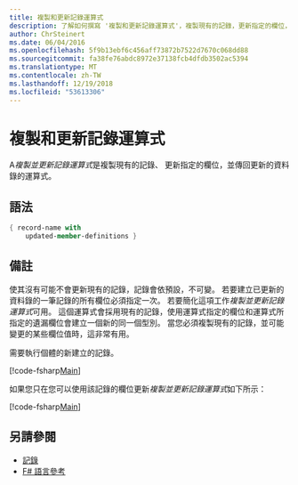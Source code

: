 ```yaml
---
title: 複製和更新記錄運算式
description: 了解如何撰寫 '複製和更新記錄運算式'，複製現有的記錄，更新指定的欄位，並傳回更新的記錄。
author: ChrSteinert
ms.date: 06/04/2016
ms.openlocfilehash: 5f9b13ebf6c456aff73872b7522d7670c068dd88
ms.sourcegitcommit: fa38fe76abdc8972e37138fcb4dfdb3502ac5394
ms.translationtype: MT
ms.contentlocale: zh-TW
ms.lasthandoff: 12/19/2018
ms.locfileid: "53613306"
---
```

# <a name="copy-and-update-record-expressions"></a>複製和更新記錄運算式

A*複製並更新記錄運算式*是複製現有的記錄、 更新指定的欄位，並傳回更新的資料錄的運算式。

## <a name="syntax"></a>語法

```fsharp
{ record-name with
    updated-member-definitions }
```

## <a name="remarks"></a>備註

使其沒有可能不會更新現有的記錄，記錄會依預設，不可變。 若要建立已更新的資料錄的一筆記錄的所有欄位必須指定一次。 若要簡化這項工作*複製並更新記錄運算式*可用。 這個運算式會採用現有的記錄，使用運算式指定的欄位和運算式所指定的遺漏欄位會建立一個新的同一個型別。
當您必須複製現有的記錄，並可能變更的某些欄位值時，這非常有用。

需要執行個體的新建立的記錄。

[!code-fsharp[Main](../../../samples/snippets/fsharp/lang-ref-1/snippet1905.fs)]

如果您只在您可以使用該記錄的欄位更新*複製並更新記錄運算式*如下所示：

[!code-fsharp[Main](../../../samples/snippets/fsharp/lang-ref-1/snippet1906.fs)]

## <a name="see-also"></a>另請參閱

- [記錄](records.md)
- [F# 語言參考](index.md)